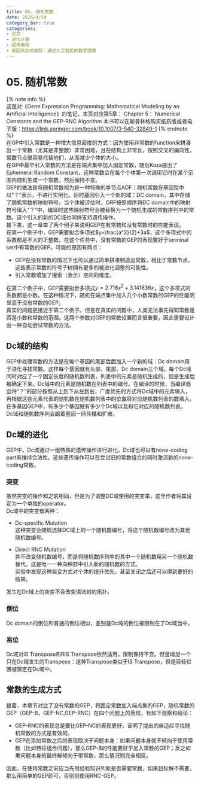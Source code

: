 ```yaml
---
title: 05. 随机常数
date: 2025/4/24
category_bar: true
categories: 
- 论文
- 进化计算
- 遗传编程
- 基因表达式编程：通过人工智能的数学建模
---
```

# 05. 随机常数
{% note info %}  
这是对《Gene Expression Programming: Mathematical Modeling by an Artificial Intelligence》的笔记，本页对应第5章： Chapter 5： Numerical Constants and the GEP-RNC Algorithm
本书可以在斯普林格购买纸质版或者电子版：https://link.springer.com/book/10.1007/3-540-32849-1
{% endnote %}  
在GP中引入常数是一种增大信息密度的方式：因为使用非常数的function来拼凑出一个常数（尤其是非整数）非常困难，且在结构上非常长，按照交叉的偏向性，常数节点很容易代替他们，从而减少个体的大小。  
在GP中最早引入常数的方法是在端点集中加入固定常数，随后Koza提出了Ephemeral Random Constant，这种常数会在每个个体第一次调用它时在某个范围内随机生成一个常数，然后保持不变。  
GEP的做法是将随机常数视为是一种特殊的单节点ADF：随机常数在基因型中以“？”表示，不进行实例化。同时基因引入一个新的域：DC domain，其中存储了随机常数的映射符号。当个体被评估时，ORF按照顺序将DC domain中的映射符号填入“？”中，编译时这些映射符号会被替换为一个随机生成的常数序列中的常数。这个引入的新的DC域也同样支持遗传操作。  
接下来，这一章举了两个例子来说明GEP在有常数和没有常数时的性能表现。  
在第一个例子中，GEP需要拟合多项式$y=\frac{a^2}{2}+3a$，这个多项式中的系数都是不大的正整数，在这个任务中，没有常数的GEP的表现要好于terminal set中有常数的GEP。可能的原因有两点：  
- GEP在没有常数的情况下也可以通过简单拼凑制造出常数，相比于常数节点，这些表示常数的符号子树拥有更多的被进化调整的可能性。  
- 引入常数增加了搜索（表示）空间的维度。  

在第二个例子中，GEP需要拟合多项式$y=2.718x^2+3.141636x$，这个多项式的系数都是小数。在这种情况下，随机在端点集中加入几个小数常数的GEP的性能明显高于没有常数的GEP。  
真实的问题更接近于第二个例子。但是在真实的问题中，人类无法事先得知常数是否是小数和常数的范围。这两个参数对GEP的常数设置而言很重要，因此需要设计出一种自动尝试常数的方法。  

## Dc域的结构
GEP中处理常数的方法是在每个基因的尾部后面加入一个新的域：Dc domain用于进化寻找常数。这样每个基因就有头部、尾部、Dc domain三个域。每个Dc域同时对应了一个固定长度的随机数列表，列表中的元素是随机生成的，但是生成后被确定下来。Dc域中的元素是随机数在列表中的编号。在编译的时候，当编译器会将“？”的部分按照从上到下从左到右，广度优先的方式将Dc域中的元素填入，再根据这些元素代表的随机数在随机数列表中的位置将对应随机数列表的数填入。   
在多基因GEP中，有多少个基因就有多少个Dc域以及和它对应的随机数列表。  
Dc域和随机数序列会跟着基因一同传播和扩散。  

## Dc域的进化
GEP中，Dc域通过一组特殊的遗传操作进行进化。Dc域也可以有none-coding part来维持合法性。这些遗传操作可以在尝试旧的常数组合的同时激活新的none-coding常数。  

### 突变
虽然突变的操作和之前相同，但是为了调整DC域使用的突变率，这里作者将其设定为一个单独的operator。  
Dc域中的突变有两种：  
- Dc-specific Mutation  
  这种突变会随机选择DC域上的一个随机数编号，将这个随机数编号改为其他随机数编号。

- Direct RNC Mutation  
  并不改变随机数编号，而是将随机数序列中的其中一个随机数用另一个随机数替代。这是唯一一种向种群中引入新的随机数的方式。  
  实验中发现这种突变方式对个体的提升优先，甚至关闭之后还可以得到更好的结果。

发生在Dc域上的突变不会改变语法树的拓扑。

### 倒位
Dc domain的倒位和普通的倒位相似，差别是Dc域的倒位被限制在了Dc域当中。  

### 易位
Dc域对IS Transpose和RIS Transpose依然适用，限制保持不变。但是增加一个只在Dc域发生的Transpose：这种Transpose类似于IS Transpose，但是目标位置被限定在Dc域中。  

## 常数的生成方式
接着，本章节对比了没有常数的GEP，将固定常数加入端点集的GEP，随机常数的GEP（GEP-B，GEP-NC,GEP-RNC）在四个问题上的表现，有如下观察和结论：  
- GEP-RNC的表现总是要比GEP-NC的表现更好，证明了提出的自适应寻找随机常数的方式是有效的。  
- GEP在添加常数之后的表现取决于问题本身：如果问题本身就不倾向于使用常数（比如特征组合问题），那么GEP-B的性能要好于加入常数的GEP；反之如果问题本身的最终解倾向于带常数，那么情况则完全相反。  

因此，在使用常数之前应当先用经验知识判断是否需要常数，如果目标解不需要，那么用简单的GEP即可，否则则使用RNC-GEP。  
